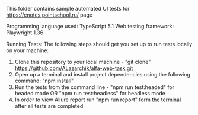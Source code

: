 This folder contains sample automated UI tests for https://enotes.pointschool.ru/ page

Programming language used: TypeScript 5.1 Web testing framework: Playwright 1.36

Running Tests: The following steps should get you set up to run tests locally on your machine:

1. Clone this repository to your local machine - "git clone" https://github.com/ALazarchik/alfa-web-task.git
2. Open up a terminal and install project dependencies using the following command: "npm install"
3. Run the tests from the command line - "npm run test:headed" for headed mode OR "npm run test:headless" for headless mode
4. In order to view Allure report run "npm run report" form the terminal after all tests are completed